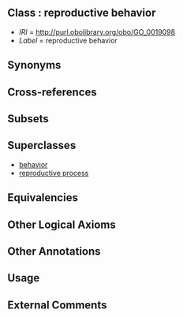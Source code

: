 
## Class : reproductive behavior

 * *IRI* = http://purl.obolibrary.org/obo/GO_0019098
 * *Label* = reproductive behavior

## Synonyms


## Cross-references


## Subsets


## Superclasses

 * [behavior](../../GO/10/GO_0007610.md)
 * [reproductive process](../../GO/14/GO_0022414.md)

## Equivalencies


## Other Logical Axioms


## Other Annotations


## Usage


## External Comments

